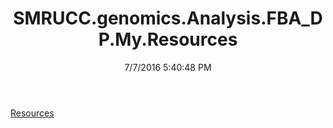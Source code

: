 ﻿---
title: SMRUCC.genomics.Analysis.FBA_DP.My.Resources
date: 7/7/2016 5:40:48 PM
---

[Resources](T-SMRUCC.genomics.Analysis.FBA_DP.My.Resources.Resources.html)
